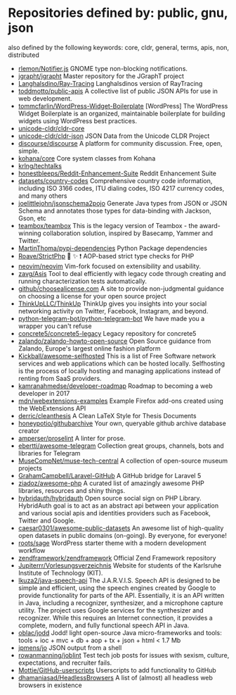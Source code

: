 # Repositories defined by: public, gnu, json

also defined by the following keywords: core, cldr, general, terms, apis, non, distributed

- [rlemon/Notifier.js](https://github.com/rlemon/Notifier.js)
  GNOME type non-blocking notifications.
- [jgrapht/jgrapht](https://github.com/jgrapht/jgrapht)
  Master repository for the JGraphT project
- [Langhalsdino/Ray-Tracing](https://github.com/Langhalsdino/Ray-Tracing)
  Langhalsdinos version of RayTracing
- [toddmotto/public-apis](https://github.com/toddmotto/public-apis)
  A collective list of public JSON APIs for use in web development.
- [tommcfarlin/WordPress-Widget-Boilerplate](https://github.com/tommcfarlin/WordPress-Widget-Boilerplate)
  [WordPress] The WordPress Widget Boilerplate is an organized, maintainable boilerplate for building widgets using WordPress best practices.
- [unicode-cldr/cldr-core](https://github.com/unicode-cldr/cldr-core)
- [unicode-cldr/cldr-json](https://github.com/unicode-cldr/cldr-json)
  JSON Data from the Unicode CLDR Project
- [discourse/discourse](https://github.com/discourse/discourse)
  A platform for community discussion. Free, open, simple.
- [kohana/core](https://github.com/kohana/core)
  Core system classes from Kohana
- [krlng/techtalks](https://github.com/krlng/techtalks)
- [honestbleeps/Reddit-Enhancement-Suite](https://github.com/honestbleeps/Reddit-Enhancement-Suite)
  Reddit Enhancement Suite
- [datasets/country-codes](https://github.com/datasets/country-codes)
  Comprehensive country code information, including ISO 3166 codes, ITU dialing codes, ISO 4217 currency codes, and many others
- [joelittlejohn/jsonschema2pojo](https://github.com/joelittlejohn/jsonschema2pojo)
  Generate Java types from JSON or JSON Schema and annotates those types for data-binding with Jackson, Gson, etc
- [teambox/teambox](https://github.com/teambox/teambox)
  This is the legacy version of Teambox - the award-winning collaboration solution, inspired by Basecamp, Yammer and Twitter.
- [MartinThoma/pypi-dependencies](https://github.com/MartinThoma/pypi-dependencies)
  Python Package dependencies
- [Roave/StrictPhp](https://github.com/Roave/StrictPhp)
  :no_entry_sign: :sparkles: :heavy_exclamation_mark: AOP-based strict type checks for PHP
- [neovim/neovim](https://github.com/neovim/neovim)
  Vim-fork focused on extensibility and usability.
- [zavg/Asis](https://github.com/zavg/Asis)
  Tool to deal efficiently with legacy code through creating and running characterization tests automatically.
- [github/choosealicense.com](https://github.com/github/choosealicense.com)
  A site to provide non-judgmental guidance on choosing a license for your open source project
- [ThinkUpLLC/ThinkUp](https://github.com/ThinkUpLLC/ThinkUp)
  ThinkUp gives you insights into your social networking activity on Twitter, Facebook, Instagram, and beyond.
- [python-telegram-bot/python-telegram-bot](https://github.com/python-telegram-bot/python-telegram-bot)
  We have made you a wrapper you can't refuse
- [concrete5/concrete5-legacy](https://github.com/concrete5/concrete5-legacy)
  Legacy repository for concrete5
- [zalando/zalando-howto-open-source](https://github.com/zalando/zalando-howto-open-source)
  Open Source guidance from Zalando, Europe's largest online fashion platform
- [Kickball/awesome-selfhosted](https://github.com/Kickball/awesome-selfhosted)
  This is a list of Free Software network services and web applications which can be hosted locally. Selfhosting is the process of locally hosting and managing applications instead of renting from SaaS providers.
- [kamranahmedse/developer-roadmap](https://github.com/kamranahmedse/developer-roadmap)
  Roadmap to becoming a web developer in 2017
- [mdn/webextensions-examples](https://github.com/mdn/webextensions-examples)
  Example Firefox add-ons created using the WebExtensions API
- [derric/cleanthesis](https://github.com/derric/cleanthesis)
  A Clean LaTeX Style for Thesis Documents
- [honeypotio/githubarchive](https://github.com/honeypotio/githubarchive)
  Your own, queryable github archive database creator
- [amperser/proselint](https://github.com/amperser/proselint)
  A linter for prose.
- [ebertti/awesome-telegram](https://github.com/ebertti/awesome-telegram)
  Collection great groups, channels, bots and libraries for Telegram
- [MuseCompNet/muse-tech-central](https://github.com/MuseCompNet/muse-tech-central)
  A collection of open-source museum projects
- [GrahamCampbell/Laravel-GitHub](https://github.com/GrahamCampbell/Laravel-GitHub)
  A GitHub bridge for Laravel 5
- [ziadoz/awesome-php](https://github.com/ziadoz/awesome-php)
  A curated list of amazingly awesome PHP libraries, resources and shiny things.
- [hybridauth/hybridauth](https://github.com/hybridauth/hybridauth)
  Open source social sign on PHP Library. HybridAuth goal is to act as an abstract api between your application and various social apis and identities providers such as Facebook, Twitter and Google.
- [caesar0301/awesome-public-datasets](https://github.com/caesar0301/awesome-public-datasets)
  An awesome list of high-quality open datasets in public domains (on-going). By everyone, for everyone!
- [roots/sage](https://github.com/roots/sage)
  WordPress starter theme with a modern development workflow
- [zendframework/zendframework](https://github.com/zendframework/zendframework)
  Official Zend Framework repository
- [Jupiterrr/Vorlesungsverzeichnis](https://github.com/Jupiterrr/Vorlesungsverzeichnis)
  Website for students of the Karlsruhe Institute of Technology (KIT).
- [lkuza2/java-speech-api](https://github.com/lkuza2/java-speech-api)
  The J.A.R.V.I.S. Speech API is designed to be simple and efficient, using the speech engines created by Google to provide functionality for parts of the API. Essentially, it is an API written in Java, including a recognizer, synthesizer, and a microphone capture utility. The project uses Google services for the synthesizer and recognizer. While this requires an Internet connection, it provides a complete, modern, and fully functional speech API in Java.
- [oblac/jodd](https://github.com/oblac/jodd)
  Jodd! light open-source Java micro-frameworks and tools: tools + ioc + mvc + db + aop + tx + json + html < 1.7 Mb
- [jpmens/jo](https://github.com/jpmens/jo)
  JSON output from a shell
- [rowanmanning/joblint](https://github.com/rowanmanning/joblint)
  Test tech job posts for issues with sexism, culture, expectations, and recruiter fails.
- [Mottie/GitHub-userscripts](https://github.com/Mottie/GitHub-userscripts)
  Userscripts to add functionality to GitHub
- [dhamaniasad/HeadlessBrowsers](https://github.com/dhamaniasad/HeadlessBrowsers)
  A list of (almost) all headless web browsers in existence
